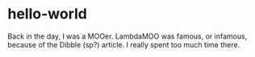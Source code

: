 # hello-world
Back in the day, I was a MOOer.
LambdaMOO was famous, or infamous, because of the Dibble (sp?) article.
I really spent too much time there.
